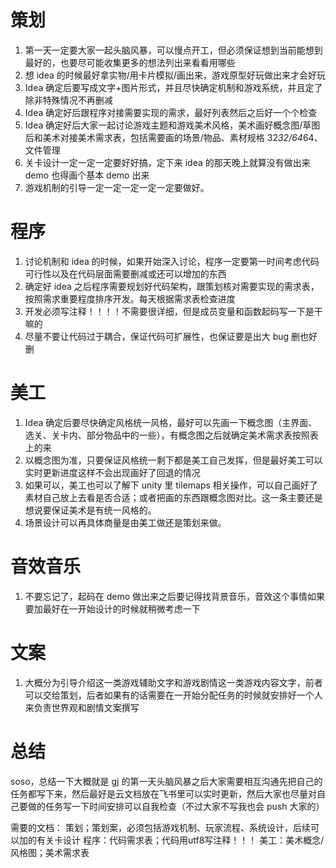 
# 策划
1. 第一天一定要大家一起头脑风暴，可以慢点开工，但必须保证想到当前能想到最好的，也要尽可能收集更多的想法列出来看看用哪些
2. 想 idea 的时候最好拿实物/用卡片模拟/画出来，游戏原型好玩做出来才会好玩
3. Idea 确定后要写成文字+图片形式，并且尽快确定机制和游戏系统，并且定了除非特殊情况不再删减
4. Idea 确定好后跟程序对接需要实现的需求，最好列表然后之后好一个个检查
5. Idea 确定好后大家一起讨论游戏主题和游戏美术风格，美术画好概念图/草图后和美术对接美术需求表，包括需要画的场景/物品、素材规格 32*32/64*64、文件管理
6. 关卡设计一定一定一定要好好搞，定下来 idea 的那天晚上就算没有做出来 demo 也得画个基本 demo 出来
7. 游戏机制的引导一定一定一定一定一定要做好。

# 程序
1. 讨论机制和 idea 的时候，如果开始深入讨论，程序一定要第一时间考虑代码可行性以及在代码层面需要删减或还可以增加的东西
2. 确定好 idea 之后程序需要规划好代码架构，跟策划核对需要实现的需求表，按照需求重要程度排序开发。每天根据需求表检查进度
3. 开发必须写注释！！！！不需要很详细，但是成员变量和函数起码写一下是干嘛的
4. 尽量不要让代码过于耦合，保证代码可扩展性，也保证要是出大 bug 删也好删
# 美工
1. Idea 确定后要尽快确定风格统一风格，最好可以先画一下概念图（主界面、选关、关卡内、部分物品中的一些），有概念图之后就确定美术需求表按照表上的来
2. 以概念图为准，只要保证风格统一剩下都是美工自己发挥，但是最好美工可以实时更新进度这样不会出现画好了回退的情况
3. 如果可以，美工也可以了解下 unity 里 tilemaps 相关操作，可以自己画好了素材自己放上去看是否合适；或者把画的东西跟概念图对比。这一条主要还是想说要保证美术是有统一风格的。
4. 场景设计可以再具体商量是由美工做还是策划来做。

# 音效音乐
1. 不要忘记了，起码在 demo 做出来之后要记得找背景音乐，音效这个事情如果要加最好在一开始设计的时候就稍微考虑一下

# 文案
1. 大概分为引导介绍这一类游戏辅助文字和游戏剧情这一类游戏内容文字，前者可以交给策划，后者如果有的话需要在一开始分配任务的时候就安排好一个人来负责世界观和剧情文案撰写


# 总结
soso，总结一下大概就是 gj 的第一天头脑风暴之后大家需要相互沟通先把自己的任务都写下来，然后最好是云文档放在飞书里可以实时更新，然后大家也尽量对自己要做的任务写一下时间安排可以自我检查（不过大家不写我也会 push 大家的）

需要的文档：
策划；策划案，必须包括游戏机制、玩家流程、系统设计，后续可以加的有关卡设计
程序：代码需求表；代码用utf8写注释！！！
美工：美术概念/风格图；美术需求表